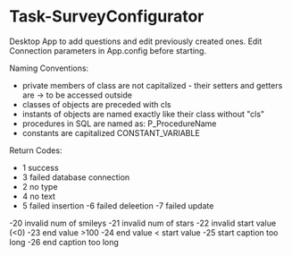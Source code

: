 # Task-SurveyConfigurator
Desktop App to add questions and edit previously created ones.
Edit Connection parameters in App.config before starting.

Naming Conventions:
- private members of class are not capitalized - their setters and getters are -> to be accessed outside
- classes of objects are preceded with cls
- instants of objects are named exactly like their class without "cls"
- procedures in SQL are named as: P_ProcedureName
- constants are capitalized CONSTANT_VARIABLE

Return Codes:
- 1 success
- 3 failed database connection
- 2 no type
- 4 no text 
- 5 failed insertion
-6 failed deleetion
-7 failed update
 
-20 invalid num of smileys
-21 invalid num of stars
-22 invalid start value (<0)
-23 end value >100
-24 end value < start value
-25 start caption too long
-26 end caption too long
 
